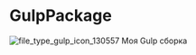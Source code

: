 # GulpPackage
![file_type_gulp_icon_130557](https://user-images.githubusercontent.com/63904264/163412293-9d9edf87-c479-4937-a96d-066963031aa9.png)
Моя Gulp сборка

